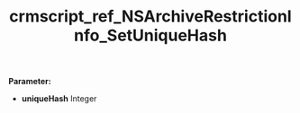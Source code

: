 ﻿---
title: crmscript_ref_NSArchiveRestrictionInfo_SetUniqueHash
description: NSArchiveRestrictionInfo.SetUniqueHash(Integer uniqueHash)
intellisense: NSArchiveRestrictionInfo.SetUniqueHash
keywords: NSArchiveRestrictionInfo, GetUniqueHash
so.topic: reference
---



**Parameter:** 
 - **uniqueHash** Integer

